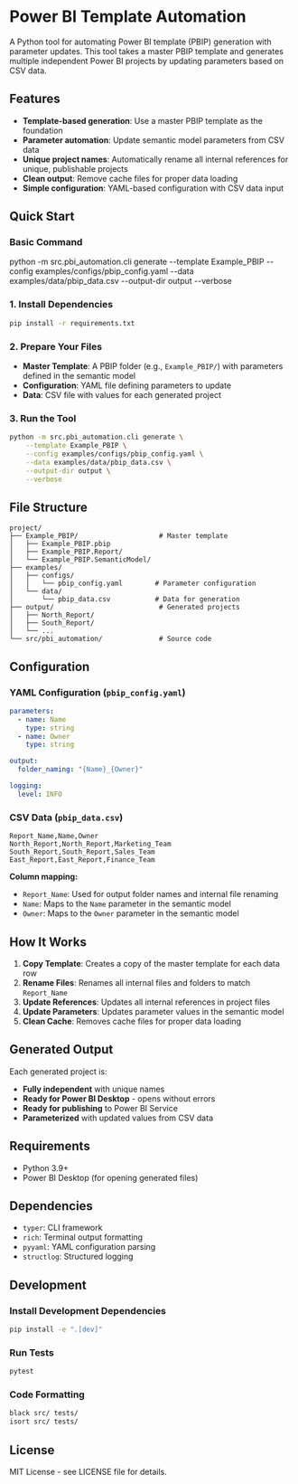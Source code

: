 # Power BI Template Automation

A Python tool for automating Power BI template (PBIP) generation with parameter updates. This tool takes a master PBIP template and generates multiple independent Power BI projects by updating parameters based on CSV data.

## Features

- **Template-based generation**: Use a master PBIP template as the foundation
- **Parameter automation**: Update semantic model parameters from CSV data
- **Unique project names**: Automatically rename all internal references for unique, publishable projects
- **Clean output**: Remove cache files for proper data loading
- **Simple configuration**: YAML-based configuration with CSV data input

## Quick Start

### Basic Command
python -m src.pbi_automation.cli generate --template Example_PBIP --config examples/configs/pbip_config.yaml --data examples/data/pbip_data.csv --output-dir output --verbose

### 1. Install Dependencies

```bash
pip install -r requirements.txt
```

### 2. Prepare Your Files

- **Master Template**: A PBIP folder (e.g., `Example_PBIP/`) with parameters defined in the semantic model
- **Configuration**: YAML file defining parameters to update
- **Data**: CSV file with values for each generated project

### 3. Run the Tool

```bash
python -m src.pbi_automation.cli generate \
    --template Example_PBIP \
    --config examples/configs/pbip_config.yaml \
    --data examples/data/pbip_data.csv \
    --output-dir output \
    --verbose
```

## File Structure

```
project/
├── Example_PBIP/                    # Master template
│   ├── Example_PBIP.pbip
│   ├── Example_PBIP.Report/
│   └── Example_PBIP.SemanticModel/
├── examples/
│   ├── configs/
│   │   └── pbip_config.yaml        # Parameter configuration
│   └── data/
│       └── pbip_data.csv           # Data for generation
├── output/                          # Generated projects
│   ├── North_Report/
│   ├── South_Report/
│   └── ...
└── src/pbi_automation/              # Source code
```

## Configuration

### YAML Configuration (`pbip_config.yaml`)

```yaml
parameters:
  - name: Name
    type: string
  - name: Owner
    type: string

output:
  folder_naming: "{Name}_{Owner}"

logging:
  level: INFO
```

### CSV Data (`pbip_data.csv`)

```csv
Report_Name,Name,Owner
North_Report,North_Report,Marketing_Team
South_Report,South_Report,Sales_Team
East_Report,East_Report,Finance_Team
```

**Column mapping:**
- `Report_Name`: Used for output folder names and internal file renaming
- `Name`: Maps to the `Name` parameter in the semantic model
- `Owner`: Maps to the `Owner` parameter in the semantic model

## How It Works

1. **Copy Template**: Creates a copy of the master template for each data row
2. **Rename Files**: Renames all internal files and folders to match `Report_Name`
3. **Update References**: Updates all internal references in project files
4. **Update Parameters**: Updates parameter values in the semantic model
5. **Clean Cache**: Removes cache files for proper data loading

## Generated Output

Each generated project is:
- **Fully independent** with unique names
- **Ready for Power BI Desktop** - opens without errors
- **Ready for publishing** to Power BI Service
- **Parameterized** with updated values from CSV data

## Requirements

- Python 3.9+
- Power BI Desktop (for opening generated files)

## Dependencies

- `typer`: CLI framework
- `rich`: Terminal output formatting
- `pyyaml`: YAML configuration parsing
- `structlog`: Structured logging

## Development

### Install Development Dependencies

```bash
pip install -e ".[dev]"
```

### Run Tests

```bash
pytest
```

### Code Formatting

```bash
black src/ tests/
isort src/ tests/
```

## License

MIT License - see LICENSE file for details. 